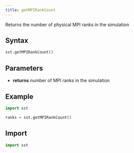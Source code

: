 ```yaml
---
title: getMPIRankCount
---
```


Returns the number of physical MPI ranks in the simulation 

## Syntax
```python
sst.getMPIRankCount()
```

## Parameters
* **returns** number of MPI ranks in the simulation 

## Example

```python
import sst

ranks = sst.getMPIRankCount()
```

## Import
```python
import sst
```